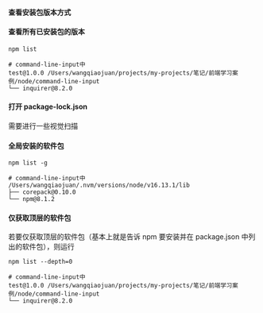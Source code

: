 #### 查看安装包版本方式

#### 查看所有已安装包的版本

```shell
npm list

# command-line-input中
test@1.0.0 /Users/wangqiaojuan/projects/my-projects/笔记/前端学习案例/node/command-line-input
└── inquirer@8.2.0
```

#### 打开 package-lock.json

需要进行一些视觉扫描

#### 全局安装的软件包

```shell
npm list -g

# command-line-input中
/Users/wangqiaojuan/.nvm/versions/node/v16.13.1/lib
├── corepack@0.10.0
└── npm@8.1.2
```

#### 仅获取顶层的软件包

若要仅获取顶层的软件包（基本上就是告诉 npm 要安装并在 package.json 中列出的软件包），则运行

```shell
npm list --depth=0

# command-line-input中
test@1.0.0 /Users/wangqiaojuan/projects/my-projects/笔记/前端学习案例/node/command-line-input
└── inquirer@8.2.0
```
